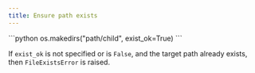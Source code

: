 ```yaml
---
title: Ensure path exists
---
```


<div markdown="1" class="ans">
```python
os.makedirs("path/child", exist_ok=True)
```
</div>

If `exist_ok` is not specified or is `False`, and the target path already exists, then `FileExistsError` is raised.

